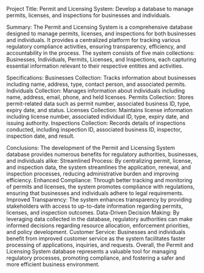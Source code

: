 Project Title:
Permit and Licensing System: Develop a database to manage permits, licenses, and inspections for businesses and individuals.

Summary:
The Permit and Licensing System is a comprehensive database designed to manage permits, licenses, and inspections for both businesses and individuals. It provides a centralized platform for tracking various regulatory compliance activities, ensuring transparency, efficiency, and accountability in the process. The system consists of five main collections: Businesses, Individuals, Permits, Licenses, and Inspections, each capturing essential information relevant to their respective entities and activities.

Specifications:
Businesses Collection: Tracks information about businesses including name, address, type, contact person, and associated permits.
Individuals Collection: Manages information about individuals including name, address, email, phone, and held licenses.
Permits Collection: Stores permit-related data such as permit number, associated business ID, type, expiry date, and status.
Licenses Collection: Maintains license information including license number, associated individual ID, type, expiry date, and issuing authority.
Inspections Collection: Records details of inspections conducted, including inspection ID, associated business ID, inspector, inspection date, and result.

Conclusions:
The development of the Permit and Licensing System database provides numerous benefits for regulatory authorities, businesses, and individuals alike:
Streamlined Process: By centralizing permit, license, and inspection data, the system streamlines the application, renewal, and inspection processes, reducing administrative burden and improving efficiency.
Enhanced Compliance: Through better tracking and monitoring of permits and licenses, the system promotes compliance with regulations, ensuring that businesses and individuals adhere to legal requirements.
Improved Transparency: The system enhances transparency by providing stakeholders with access to up-to-date information regarding permits, licenses, and inspection outcomes.
Data-Driven Decision Making: By leveraging data collected in the database, regulatory authorities can make informed decisions regarding resource allocation, enforcement priorities, and policy development.
Customer Service: Businesses and individuals benefit from improved customer service as the system facilitates faster processing of applications, inquiries, and requests.
Overall, the Permit and Licensing System database represents a valuable tool for managing regulatory processes, promoting compliance, and fostering a safer and more efficient business environment.





